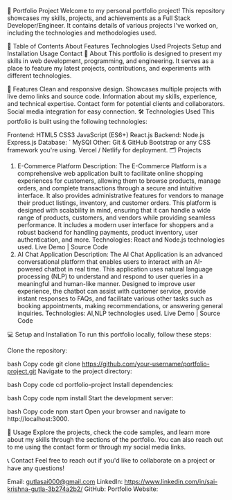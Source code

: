 🚀 Portfolio Project
Welcome to my personal portfolio project! This repository showcases my skills, projects, and achievements as a Full Stack Developer/Engineer. It contains details of various projects I've worked on, including the technologies and methodologies used.

📂 Table of Contents
About
Features
Technologies Used
Projects
Setup and Installation
Usage
Contact
📖 About
This portfolio is designed to present my skills in web development, programming, and engineering. It serves as a place to feature my latest projects, contributions, and experiments with different technologies.

🎨 Features
Clean and responsive design.
Showcases multiple projects with live demo links and source code.
Information about my skills, experience, and technical expertise.
Contact form for potential clients and collaborators.
Social media integration for easy connection.
🛠️ Technologies Used
This portfolio is built using the following technologies:

Frontend:
HTML5
CSS3
JavaScript (ES6+)
React.js
Backend:
Node.js
Express.js
Database:  `
MySQl
Other:
Git & GitHub
Bootstrap or any CSS framework you're using.
Vercel / Netlify for deployment.
🗂️ Projects
1. E-Commerce Platform
Description: The E-Commerce Platform is a comprehensive web application built to facilitate online shopping experiences for customers, allowing them to browse products, manage orders, and complete transactions through a secure and intuitive interface. It also provides administrative features for vendors to manage their product listings, inventory, and customer orders.
This platform is designed with scalability in mind, ensuring that it can handle a wide range of products, customers, and vendors while providing seamless performance. It includes a modern user interface for shoppers and a robust backend for handling payments, product inventory, user authentication, and more.
Technologies: React and Node.js technologies used.
Live Demo | Source Code
2. AI Chat Application
Description: The AI Chat Application is an advanced conversational platform that enables users to interact with an AI-powered chatbot in real time. This application uses natural language processing (NLP) to understand and respond to user queries in a meaningful and human-like manner. Designed to improve user experience, the chatbot can assist with customer service, provide instant responses to FAQs, and facilitate various other tasks such as booking appointments, making recommendations, or answering general inquiries.
Technologies: AI,NLP technologies used.
Live Demo | Source Code


💻 Setup and Installation
To run this portfolio locally, follow these steps:

Clone the repository:

bash
Copy code
git clone https://github.com/your-username/portfolio-project.git
Navigate to the project directory:

bash
Copy code
cd portfolio-project
Install dependencies:

bash
Copy code
npm install
Start the development server:

bash
Copy code
npm start
Open your browser and navigate to http://localhost:3000.

🚀 Usage
Explore the projects, check the code samples, and learn more about my skills through the sections of the portfolio. You can also reach out to me using the contact form or through my social media links.

📞 Contact
Feel free to reach out if you'd like to collaborate on a project or have any questions!

Email: gutlasai000@gmail.com
LinkedIn: https://www.linkedin.com/in/sai-krishna-gutla-3b274a2b2/
GitHub: 
Portfolio Website: 
